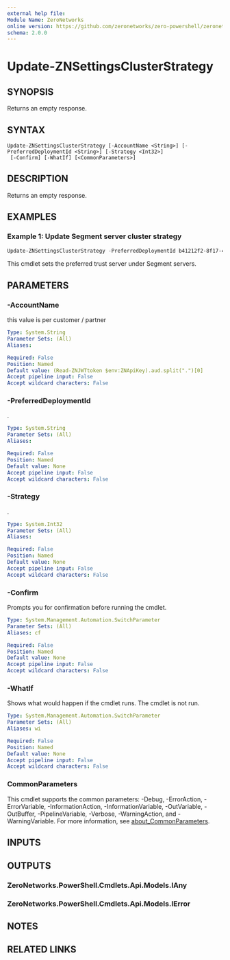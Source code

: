```yaml
---
external help file:
Module Name: ZeroNetworks
online version: https://github.com/zeronetworks/zero-powershell/zeronetworks/update-znsettingsclusterstrategy
schema: 2.0.0
---
```


# Update-ZNSettingsClusterStrategy

## SYNOPSIS
Returns an empty response.

## SYNTAX

```
Update-ZNSettingsClusterStrategy [-AccountName <String>] [-PreferredDeploymentId <String>] [-Strategy <Int32>]
 [-Confirm] [-WhatIf] [<CommonParameters>]
```

## DESCRIPTION
Returns an empty response.

## EXAMPLES

### Example 1: Update Segment server cluster strategy
```powershell
Update-ZNSettingsClusterStrategy -PreferredDeploymentId b41212f2-8f17-4d2b-ad2c-d077fc74fc0d
```

This cmdlet sets the preferred trust server under Segment servers.

## PARAMETERS

### -AccountName
this value is per customer / partner

```yaml
Type: System.String
Parameter Sets: (All)
Aliases:

Required: False
Position: Named
Default value: (Read-ZNJWTtoken $env:ZNApiKey).aud.split(".")[0]
Accept pipeline input: False
Accept wildcard characters: False
```

### -PreferredDeploymentId
.

```yaml
Type: System.String
Parameter Sets: (All)
Aliases:

Required: False
Position: Named
Default value: None
Accept pipeline input: False
Accept wildcard characters: False
```

### -Strategy
.

```yaml
Type: System.Int32
Parameter Sets: (All)
Aliases:

Required: False
Position: Named
Default value: None
Accept pipeline input: False
Accept wildcard characters: False
```

### -Confirm
Prompts you for confirmation before running the cmdlet.

```yaml
Type: System.Management.Automation.SwitchParameter
Parameter Sets: (All)
Aliases: cf

Required: False
Position: Named
Default value: None
Accept pipeline input: False
Accept wildcard characters: False
```

### -WhatIf
Shows what would happen if the cmdlet runs.
The cmdlet is not run.

```yaml
Type: System.Management.Automation.SwitchParameter
Parameter Sets: (All)
Aliases: wi

Required: False
Position: Named
Default value: None
Accept pipeline input: False
Accept wildcard characters: False
```

### CommonParameters
This cmdlet supports the common parameters: -Debug, -ErrorAction, -ErrorVariable, -InformationAction, -InformationVariable, -OutVariable, -OutBuffer, -PipelineVariable, -Verbose, -WarningAction, and -WarningVariable. For more information, see [about_CommonParameters](http://go.microsoft.com/fwlink/?LinkID=113216).

## INPUTS

## OUTPUTS

### ZeroNetworks.PowerShell.Cmdlets.Api.Models.IAny

### ZeroNetworks.PowerShell.Cmdlets.Api.Models.IError

## NOTES

## RELATED LINKS

